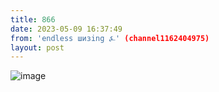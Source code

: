 ```yaml
---
title: 866
date: 2023-05-09 16:37:49
from: 'endless шизing ⍼' (channel1162404975)
layout: post
---
```


![image](photos/photo_49@09-05-2023_16-37-49.jpg)


